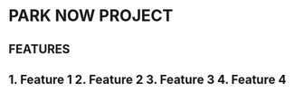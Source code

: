 <h1> PARK NOW PROJECT </h1>
<h2> FEATURES <h2>
1.  Feature 1
2.  Feature 2
3.  Feature 3
4.  Feature 4